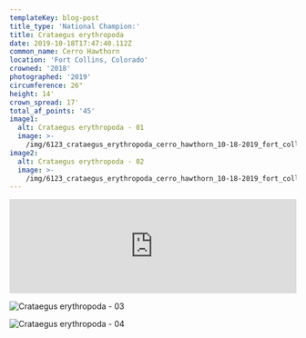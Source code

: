 ```yaml
---
templateKey: blog-post
title_type: 'National Champion:'
title: Crataegus erythropoda
date: 2019-10-18T17:47:40.112Z
common_name: Cerro Hawthorn
location: 'Fort Collins, Colorado'
crowned: '2018'
photographed: '2019'
circumference: 26"
height: 14'
crown_spread: 17'
total_af_points: '45'
image1:
  alt: Crataegus erythropoda - 01
  image: >-
    /img/6123_crataegus_erythropoda_cerro_hawthorn_10-18-2019_fort_collins_colorado_american_forests_brian_kelley_full_2.jpg
image2:
  alt: Crataegus erythropoda - 02
  image: >-
    /img/6123_crataegus_erythropoda_cerro_hawthorn_10-18-2019_fort_collins_colorado_american_forests_brian_kelley_base.jpg
---
```

<iframe width="100%" height="166" scrolling="no" frameborder="no" allow="autoplay" src="https://w.soundcloud.com/player/?url=https%3A//api.soundcloud.com/tracks/764519059&color=%23ff5500&auto_play=false&hide_related=false&show_comments=true&show_user=true&show_reposts=false&show_teaser=true"></iframe>

![Crataegus erythropoda - 03](/img/6123_crataegus_erythropoda_cerro_hawthorn_10-18-2019_fort_collins_colorado_american_forests_brian_kelley_leaf_fruit.jpg)

![Crataegus erythropoda - 04](/img/6123_crataegus_erythropoda_cerro_hawthorn_10-18-2019_fort_collins_colorado_american_forests_brian_kelley_scale.jpg)
